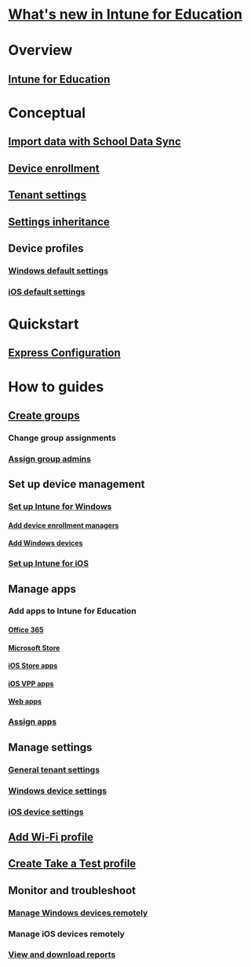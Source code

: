 # [What's new in Intune for Education](whats-new-in-edu.md)
# Overview
## [Intune for Education](what-is-intune-for-education.md)
# Conceptual
## [Import data with School Data Sync](what-is-school-data-sync.md)
## [Device enrollment](how-should-I-enroll-devices.md)
## [Tenant settings](intune-education-tenant-overview.md)
## [Settings inheritance](settings-inheritance.md)
## Device profiles
### [Windows default settings](edu-default-settings-windows.md)
### [iOS default settings](edu-default-settings-ios.md)
# Quickstart
## [Express Configuration](express-configuration-intune-edu.md)
# How to guides
## [Create groups](what-are-groups.md)
### Change group assignments
### [Assign group admins](group-admin-delegate.md)
## Set up device management
### [Set up Intune for Windows](prepare-environment-windows.md)
#### [Add device enrollment managers](add-enrollment-managers.md)
#### [Add Windows devices](add-devices-windows.md)
### [Set up Intune for iOS](edu-ios-device-management-settings.md)
## Manage apps
### Add apps to Intune for Education
#### [Office 365](install-office.md)
#### [Microsoft Store](acquire-store-apps.md)
#### [iOS Store apps](add-apps-ios.md)
#### [iOS VPP apps](add-vpp-apps-ios.md)
#### [Web apps](hot-to-add-apps.md)
### [Assign apps](install-apps.md)
## Manage settings
### [General tenant settings](edu-tenant-general-settings.md)
### [Windows device settings](edu-settings-windows.md)
### [iOS device settings](edu-settings-ios.md)
## [Add Wi-Fi profile](add-wi-fi-profile.md)
## [Create Take a Test profile](take-a-test-profiles.md)
## Monitor and troubleshoot
### [Manage Windows devices remotely](remote-actions.md)
### Manage iOS devices remotely
### [View and download reports](what-are-reports.md)
